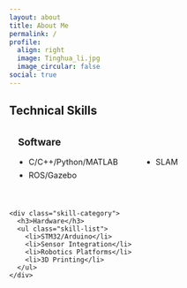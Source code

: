 ```yaml
---
layout: about
title: About Me
permalink: /
profile:
  align: right
  image: Tinghua_li.jpg
  image_circular: false
social: true
---
```


<style>
/* 页面动画和排版样式 */
.fade-in-section {
  opacity: 0;
  transform: translateY(30px);
  transition: opacity 0.8s ease-out, transform 0.8s ease-out;
}
.fade-in-section.visible {
  opacity: 1;
  transform: translateY(0);
}
section.about-section {
  margin-bottom: 3rem;
  padding-right: 1rem;
}
ul {
  margin-top: 0.3rem;
  margin-bottom: 1rem;
  padding-left: 1.2rem;
}
.flex-columns {
  display: flex;
  flex-wrap: wrap;
  gap: 40px;
}
.flex-column {
  flex: 1;
  min-width: 200px;
}
/* ===== 紧凑型表格技能展示 ===== */
.skills-grid {
  display: grid;
  grid-template-columns: repeat(auto-fit, minmax(250px, 1fr));
  gap: 1.5rem;
  margin-top: 1rem;
}

.skill-category {
  background: var(--light-bg);
  padding: 1rem;
  border-radius: 6px;
  border-left: 3px solid var(--theme-color);
}

.skill-category h3 {
  margin-top: 0;
  color: var(--theme-color);
  font-size: 1.1rem;
}

.skill-list {
  margin: 0;
  padding-left: 1.2rem;
  columns: 2;
  column-gap: 1.5rem;
}

.skill-list li {
  font-size: 0.9rem;
  margin-bottom: 0.4rem;
  break-inside: avoid;
}

</style>


<!-- 技术技能模块 -->
<section class="about-section">
  <h2>Technical Skills</h2>
  <div class="skills-grid">
    <div class="skill-category">
      <h3>Software</h3>
      <ul class="skill-list">
        <li>C/C++/Python/MATLAB</li>
        <li>ROS/Gazebo</li>
        <li>SLAM</li>
      </ul>
    </div>

    <div class="skill-category">
      <h3>Hardware</h3>
      <ul class="skill-list">
        <li>STM32/Arduino</li>
        <li>Sensor Integration</li>
        <li>Robotics Platforms</li>
        <li>3D Printing</li>
      </ul>
    </div>
  </div>
</section>


<!-- 🔹 联系方式模块 -->
<section id="contact" class="fade-in-section about-section">
  <h2>Contact</h2>
  <p>Open to collaborations and discussions ↓</p>
</section>

<!-- 🔹 页面动画脚本 -->
<script>
  document.addEventListener("DOMContentLoaded", function () {
    const observer = new IntersectionObserver(entries => {
      entries.forEach(entry => {
        if (entry.isIntersecting) {
          entry.target.classList.add("visible");
        }
      });
    }, {
      threshold: 0.15
    });

    document.querySelectorAll(".fade-in-section").forEach(el => {
      observer.observe(el);
    });
  });
</script>

